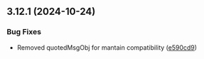 ## 3.12.1 (2024-10-24)


### Bug Fixes

* Removed quotedMsgObj for mantain  compatibility ([e590cd9](https://github.com/wppconnect-team/wa-js/commit/e590cd9cdf143a881208fb4502abb3491a015ade))



